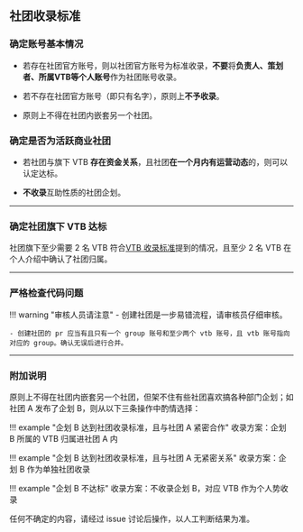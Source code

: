 ## 社团收录标准


### 确定账号基本情况

- 若存在社团官方账号，则以社团官方账号为标准收录，**不要**将**负责人、策划者、所属VTB等个人账号**作为社团账号收录。

- 若不存在社团官方账号（即只有名字），原则上**不予收录**。

- 原则上不得在社团内嵌套另一个社团。


### 确定是否为活跃商业社团

- 若社团与旗下 VTB **存在资金关系**，且社团**在一个月内有运营动态**的，则可以认定达标。

- **不收录**互助性质的社团企划。

---

### 确定社团旗下 VTB 达标

社团旗下至少需要 2 名 VTB 符合[VTB 收录标准](./add-person.md)提到的情况，且至少 2 名 VTB 在个人介绍中确认了社团归属。

---

### 严格检查代码问题

!!! warning "审核人员请注意"
    - 创建社团是一步易错流程，请审核员仔细审核。

    - 创建社团的 pr 应当有且只有一个 group 账号和至少两个 vtb 账号，且 vtb 账号指向对应的 group。确认无误后进行合并。

---

### 附加说明

原则上不得在社团内嵌套另一个社团，但架不住有些社团喜欢搞各种部门企划；如社团 A 发布了企划 B，则从以下三条操作中酌情选择：

!!! example "企划 B 达到社团收录标准，且与社团 A 紧密合作"
    收录方案：企划 B 所属的 VTB 归属进社团 A 内

!!! example "企划 B 达到社团收录标准，且与社团 A 无紧密关系"
    收录方案：企划 B 作为单独社团收录

!!! example "企划 B 不达标"
    收录方案：不收录企划 B，对应 VTB 作为个人势收录

任何不确定的内容，请经过 issue 讨论后操作，以人工判断结果为准。
